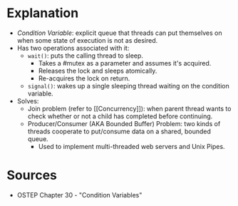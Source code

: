 # Explanation
- *Condition Variable*: explicit queue that threads can put themselves on when some state of execution is not as desired.
- Has two operations associated with it:
	- `wait()`: puts the calling thread to sleep.
		- Takes a #mutex as a parameter and assumes it's acquired.
		- Releases the lock and sleeps atomically.
		- Re-acquires the lock on return.
	- `signal()`: wakes up a single sleeping thread waiting on the condition variable.
- Solves:
	- Join problem (refer to [[Concurrency]]): when parent thread wants to check whether or not a child has completed before continuing.
	- Producer/Consumer (AKA Bounded Buffer) Problem: two kinds of threads cooperate to put/consume data on a shared, bounded queue.
		- Used to implement multi-threaded web servers and Unix Pipes.

# Sources
- OSTEP Chapter 30 - "Condition Variables"